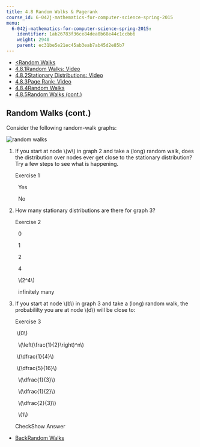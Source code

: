 ```yaml
---
title: 4.8 Random Walks & Pagerank
course_id: 6-042j-mathematics-for-computer-science-spring-2015
menu:
  6-042j-mathematics-for-computer-science-spring-2015:
    identifier: 1ab26783f36ce84dea0b68e44c1ccbb6
    weight: 2940
    parent: ec31be5e21ec45ab3eab7ab45d2e85b7
---
```

*   [<Random Walks](/courses/electrical-engineering-and-computer-science/6-042j-mathematics-for-computer-science-spring-2015/probability/random-walks-pagerank/random-walks-0)
*   [4.8.1Random Walks: Video](/courses/electrical-engineering-and-computer-science/6-042j-mathematics-for-computer-science-spring-2015/probability/random-walks-pagerank)
*   [4.8.2Stationary Distributions: Video](/courses/electrical-engineering-and-computer-science/6-042j-mathematics-for-computer-science-spring-2015/probability/random-walks-pagerank/stationary-distributions-video)
*   [4.8.3Page Rank: Video](/courses/electrical-engineering-and-computer-science/6-042j-mathematics-for-computer-science-spring-2015/probability/random-walks-pagerank/page-rank-video)
*   [4.8.4Random Walks](/courses/electrical-engineering-and-computer-science/6-042j-mathematics-for-computer-science-spring-2015/probability/random-walks-pagerank/random-walks-0)
*   [4.8.5Random Walks (cont.)](/courses/electrical-engineering-and-computer-science/6-042j-mathematics-for-computer-science-spring-2015/probability/random-walks-pagerank/random-walks-cont)

Random Walks (cont.)
--------------------

Consider the following random-walk graphs:

![random walks](/courses/electrical-engineering-and-computer-science/6-042j-mathematics-for-computer-science-spring-2015/probability/random-walks-pagerank/random-walks-cont/random_walk.jpg)

1.  If you start at node \\(w\\) in graph 2 and take a (long) random walk, does the distribution over nodes ever get close to the stationary distribution? Try a few steps to see what is happening.
    
    Exercise 1
    
    &nbsp; Yes&nbsp;
    
    &nbsp; No&nbsp;
    
2.  How many stationary distributions are there for graph 3?
    
    Exercise 2
    
    &nbsp; 0&nbsp;
    
    &nbsp; 1&nbsp;
    
    &nbsp; 2&nbsp;
    
    &nbsp; 4&nbsp;
    
    &nbsp; \\(2^4\\)&nbsp;
    
    &nbsp; infinitely many&nbsp;
    
3.  If you start at node \\(b\\) in graph 3 and take a (long) random walk, the probabililty you are at node \\(d\\) will be close to:
    
    Exercise 3
    
    &nbsp;\\(0\\)&nbsp;
    
    &nbsp; \\(\\left(\\frac{1}{2}\\right)^n\\)&nbsp;
    
    &nbsp;\\(\\dfrac{1}{4}\\)&nbsp;
    
    &nbsp;\\(\\dfrac{5}{16}\\)&nbsp;
    
    &nbsp; \\(\\dfrac{1}{3}\\)&nbsp;
    
    &nbsp; \\(\\dfrac{1}{2}\\)&nbsp;
    
    &nbsp; \\(\\dfrac{2}{3}\\)&nbsp;
    
    &nbsp; \\(1\\)&nbsp;
    
    CheckShow Answer
    

*   [BackRandom Walks](/courses/electrical-engineering-and-computer-science/6-042j-mathematics-for-computer-science-spring-2015/probability/random-walks-pagerank/random-walks-0)